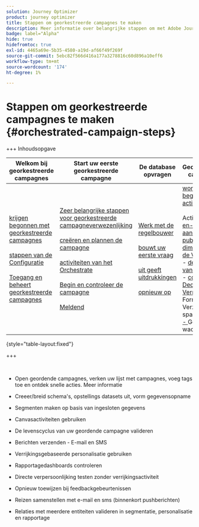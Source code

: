 ```yaml
---
solution: Journey Optimizer
product: journey optimizer
title: Stappen om georkestreerde campagnes te maken
description: Meer informatie over belangrijke stappen om met Adobe Journey Optimizer georkestreerde campagnes te maken
badge: label="Alpha"
hide: true
hidefromtoc: true
exl-id: 4465a69e-5b35-4580-a19d-af66f49f269f
source-git-commit: 5ebc82f566d416a177a3278816c60d896a10eff6
workflow-type: tm+mt
source-wordcount: '174'
ht-degree: 1%

---
```


# Stappen om georkestreerde campagnes te maken {#orchestrated-campaign-steps}

+++ Inhoudsopgave

| Welkom bij georkestreerde campagnes | Start uw eerste georkestreerde campagne | De database opvragen | Gecontroleerde campagnes |
|---|---|---|---|
| [ krijgen begonnen met georkestreerde campagnes ](gs-orchestrated-campaigns.md)<br/><br/>[ stappen van de Configuratie ](configuration-steps.md)<br/><br/>[ Toegang en beheert georkestreerde campagnes ](access-manage-orchestrated-campaigns.md) | [ Zeer belangrijke stappen voor georkestreerde campagneverwezenlijking ](gs-campaign-creation.md)<br/><br/>[ creëren en plannen de campagne ](create-orchestrated-campaign.md)<br/><br/>[ activiteiten van het Orchestrate ](orchestrate-activities.md)<br/><br/>[ Begin en controleer de campagne ](start-monitor-campaigns.md)<br/><br/>[ Meldend ](reporting-campaigns.md) | [ Werk met de regelbouwer ](orchestrated-rule-builder.md)<br/><br/>[ bouwt uw eerste vraag ](build-query.md)<br/><br/>[ uit geeft uitdrukkingen ](edit-expressions.md)<br/><br/>[ opnieuw op ](retarget.md) | [ wordt begonnen met activiteiten ](activities/about-activities.md)<br/><br/> Activiteiten:<br/>[ en-sluit zich aan ](activities/and-join.md) - [ bouwt publiek ](activities/build-audience.md) - [ dimensie van de Verandering ](activities/change-dimension.md) - [ de activiteiten van het Kanaal ](activities/channels.md) - [ combineren ](activities/combine.md) - [ Deduplicatie ](activities/deduplication.md) - [ Verrijking ](activities/enrichment.md) Formeel k [ - ](activities/fork.md) Verzoening [ - ](activities/reconciliation.md) sparen publiek [ - ](activities/save-audience.md) Gesplitst [ - ](activities/split.md) wacht [](activities/wait.md) |

{style="table-layout:fixed"}

+++

<br/>

* Open geordende campagnes, verken uw lijst met campagnes, voeg tags toe en ontdek snelle acties. Meer informatie
* Creeer/breid schema&#39;s, opstellings datasets uit, vorm gegevensopname

* Segmenten maken op basis van ingesloten gegevens
* Canvasactiviteiten gebruiken
* De levenscyclus van uw geordende campagne valideren

* Berichten verzenden - E-mail en SMS
* Verrijkingsgebaseerde personalisatie gebruiken
* Rapportagedashboards controleren

* Directe verpersoonlijking testen zonder verrijkingsactiviteit
* Opnieuw toewijzen bij feedbackgebeurtenissen
* Reizen samenstellen met e-mail en sms (binnenkort pushberichten)

* Relaties met meerdere entiteiten valideren in segmentatie, personalisatie en rapportage



